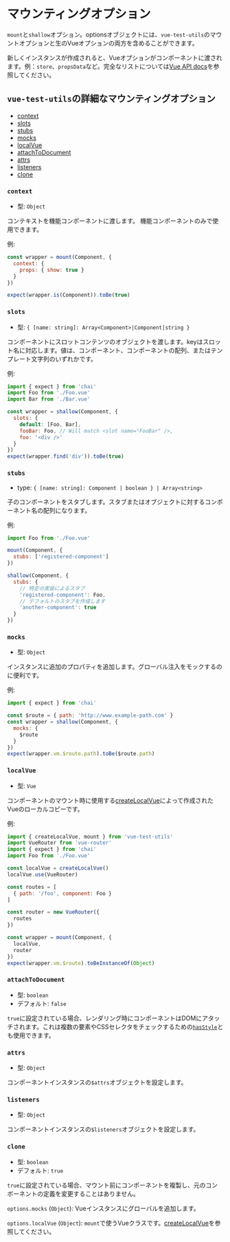 # マウンティングオプション

`mount`と`shallow`オプション。optionsオブジェクトには、`vue-test-utils`のマウントオプションと生のVueオプションの両方を含めることができます。

新しくインスタンスが作成されると、Vueオプションがコンポーネントに渡されます。例：`store`、`propsData`など。完全なリストについては[Vue API docs](https://vuejs.org/v2/api/)を参照してください。

## `vue-test-utils`の詳細なマウンティングオプション

- [context](#context)
- [slots](#slots)
- [stubs](#stubs)
- [mocks](#mocks)
- [localVue](#localvue)
- [attachToDocument](#attachtodocument)
- [attrs](#attrs)
- [listeners](#listeners)
- [clone](#clone)

### `context`

- 型: `Object`

コンテキストを機能コンポーネントに渡します。 機能コンポーネントのみで使用できます。

例:

```js
const wrapper = mount(Component, {
  context: {
    props: { show: true }
  }
})

expect(wrapper.is(Component)).toBe(true)
```

### `slots`

- 型: `{ [name: string]: Array<Component>|Component|string }`

コンポーネントにスロットコンテンツのオブジェクトを渡します。keyはスロット名に対応します。値は、コンポーネント、コンポーネントの配列、またはテンプレート文字列のいずれかです。

例:

```js
import { expect } from 'chai'
import Foo from './Foo.vue'
import Bar from './Bar.vue'

const wrapper = shallow(Component, {
  slots: {
    default: [Foo, Bar],
    fooBar: Foo, // Will match <slot name="FooBar" />,
    foo: '<div />'
  }
})
expect(wrapper.find('div')).toBe(true)
```

### `stubs`

- type: `{ [name: string]: Component | boolean } | Array<string>`

子のコンポーネントをスタブします。スタブまたはオブジェクトに対するコンポーネント名の配列になります。

例:

```js
import Foo from './Foo.vue'

mount(Component, {
  stubs: ['registered-component']
})

shallow(Component, {
  stubs: {
    // 特定の実装によるスタブ
    'registered-component': Foo,
    // デフォルトのスタブを作成します
    'another-component': true
  }
})
```

### `mocks`

- 型: `Object`

インスタンスに追加のプロパティを追加します。グローバル注入をモックするのに便利です。

例:

```js
import { expect } from 'chai'

const $route = { path: 'http://www.example-path.com' }
const wrapper = shallow(Component, {
  mocks: {
    $route
  }
})
expect(wrapper.vm.$route.path).toBe($route.path)
```

### `localVue`

- 型: `Vue`

コンポーネントのマウント時に使用する[createLocalVue](./createLocalVue.md)によって作成されたVueのローカルコピーです。

例:

```js
import { createLocalVue, mount } from 'vue-test-utils'
import VueRouter from 'vue-router'
import { expect } from 'chai'
import Foo from './Foo.vue'

const localVue = createLocalVue()
localVue.use(VueRouter)

const routes = [
  { path: '/foo', component: Foo }
]

const router = new VueRouter({
  routes
})

const wrapper = mount(Component, {
  localVue,
  router
})
expect(wrapper.vm.$route).toBeInstanceOf(Object)
```

### `attachToDocument`

- 型: `boolean`
- デフォルト: `false`

`true`に設定されている場合、レンダリング時にコンポーネントはDOMにアタッチされます。これは複数の要素やCSSセレクタをチェックするための[`hasStyle`](wrapper/hasStyle.md)とも使用できます。

### `attrs`

- 型: `Object`

コンポーネントインスタンスの`$attrs`オブジェクトを設定します。

### `listeners`

- 型: `Object`

コンポーネントインスタンスの`$listeners`オブジェクトを設定します。

### `clone`

- 型: `boolean`
- デフォルト: `true`

`true`に設定されている場合、マウント前にコンポーネントを複製し、元のコンポーネントの定義を変更することはありません。

`options.mocks` (`Object`): Vueインスタンスにグローバルを追加します。

`options.localVue` (`Object`): `mount`で使うVueクラスです。[createLocalVue](createLocalVue.md)を参照してください。
